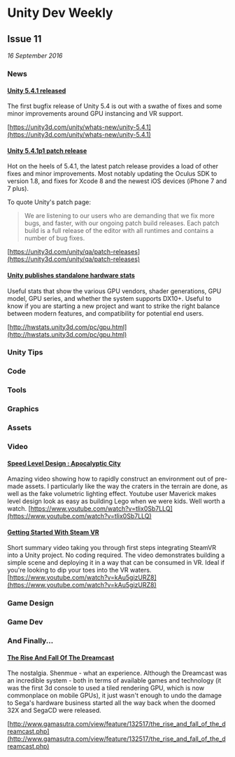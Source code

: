 # Unity Dev Weekly
## Issue 11
*16 September 2016*

### News

#### [Unity 5.4.1 released](https://unity3d.com/unity/whats-new/unity-5.4.1)
The first bugfix release of Unity 5.4 is out with a swathe of fixes and some minor improvements around GPU instancing and VR support.

[https://unity3d.com/unity/whats-new/unity-5.4.1](https://unity3d.com/unity/whats-new/unity-5.4.1)

#### [Unity 5.4.1p1 patch release](https://unity3d.com/unity/qa/patch-releases)
Hot on the heels of 5.4.1, the latest patch release provides a load of other fixes and minor improvements. Most notably updating the Oculus SDK to version 1.8, and fixes for Xcode 8 and the newest iOS devices (iPhone 7 and 7 plus).

To quote Unity's patch page:

>We are listening to our users who are demanding that we fix more bugs, and faster, with our ongoing patch build releases. Each patch build is a full release of the editor with all runtimes and contains a number of bug fixes.

[https://unity3d.com/unity/qa/patch-releases](https://unity3d.com/unity/qa/patch-releases)

#### [Unity publishes standalone hardware stats](http://hwstats.unity3d.com/pc/gpu.html)
Useful stats that show the various GPU vendors, shader generations, GPU model, GPU series, and whether the system supports DX10+. Useful to know if you are starting a new project and want to strike the right balance between modern features, and compatibility for potential end users.

[http://hwstats.unity3d.com/pc/gpu.html](http://hwstats.unity3d.com/pc/gpu.html)


### Unity Tips

#### []()
[]()

#### []()
[]()


### Code

#### []()
[]()

#### []()
[]()


### Tools

#### []()
[]()

#### []()
[]()


### Graphics

#### []()
[]()

#### []()
[]()


### Assets

#### []()
[]()

#### []()
[]()


### Video

#### [Speed Level Design : Apocalyptic City](https://www.youtube.com/watch?v=tlix0Sb7LLQ)
Amazing video showing how to rapidly construct an environment out of pre-made assets. I particularly like the way the craters in the terrain are done, as well as the fake volumetric lighting effect. Youtube user Maverick makes level design look as easy as building Lego when we were kids. Well worth a watch.
[https://www.youtube.com/watch?v=tlix0Sb7LLQ](https://www.youtube.com/watch?v=tlix0Sb7LLQ)

#### [Getting Started With Steam VR](https://www.youtube.com/watch?v=kAu5gizURZ8)
Short summary video taking you through first steps integrating SteamVR into a Unity project. No coding required. The video demonstrates building a simple scene and deploying it in a way that can be consumed in VR. Ideal if you're looking to dip your toes into the VR waters.
[https://www.youtube.com/watch?v=kAu5gizURZ8](https://www.youtube.com/watch?v=kAu5gizURZ8)


### Game Design

#### []()
[]()

#### []()
[]()


### Game Dev

#### []()
[]()

#### []()
[]()


### And Finally...

#### [The Rise And Fall Of The Dreamcast](http://www.gamasutra.com/view/feature/132517/the_rise_and_fall_of_the_dreamcast.php)

The nostalgia. Shenmue - what an experience. Although the Dreamcast was an incredible system - both in terms of available games and technology (it was the first 3d console to used a tiled rendering GPU, which is now commonplace on mobile GPUs), it just wasn't enough to undo the damage to Sega's hardware business started all the way back when the doomed 32X and SegaCD were released.

[http://www.gamasutra.com/view/feature/132517/the_rise_and_fall_of_the_dreamcast.php](http://www.gamasutra.com/view/feature/132517/the_rise_and_fall_of_the_dreamcast.php)
